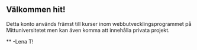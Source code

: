 ## Välkommen hit!

Detta konto används främst till kurser inom webbutvecklingsprogrammet på Mittuniversitetet men kan även komma att innehålla privata projekt. 

** -Lena T!


